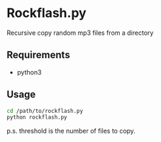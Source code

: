 # Rockflash.py
Recursive copy random mp3 files from a directory

## Requirements
- python3

## Usage
```bash
cd /path/to/rockflash.py
python rockflash.py
```
p.s. threshold is the number of files to copy.
